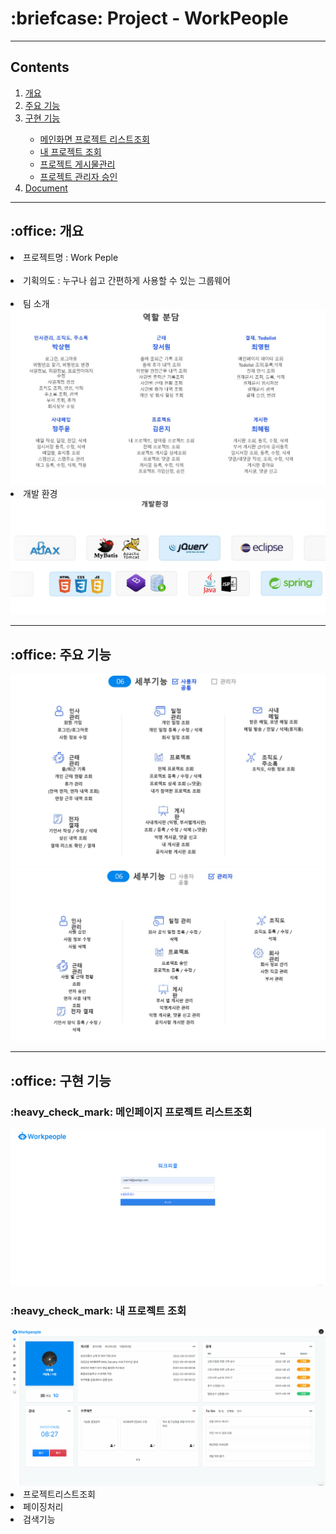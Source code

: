 <h1>:briefcase: Project - WorkPeople</h1>
<hr>
<h2>Contents</h2>
<ol>
 <li><a href="#outline">개요</a></li>
 <li><a href="#act">주요 기능</a></li>
 <li><a href="#unction">구현 기능</a></li>
  <ul>
   <li><a href="#main">메인화면 프로젝트 리스트조회</a></li>
   <li><a href="#myList">내 프로젝트 조회</a></li>
   <li><a href="">프로젝트 게시물관리</a></li>
   <li><a href="">프로젝트 관리자 승인</a></li>
  </ul>
 <li><a href="">Document</a></li>
</ol>
<hr>
<h2 id="outline">:office: 개요</h2>
<li>프로젝트명 : Work Peple</li><br>
<li>기획의도 : 누구나 쉽고 간편하게 사용할 수 있는 그룹웨어</li><br>
<li>팀 소개</li>
<img src="역할분담.JPG">
<li>개발 환경</li>
<img src="개발환경.JPG">
<hr>
<h2 id="act">:office: 주요 기능</h2>
<img src="세부기능 사용자.JPG">
<img src="세부기능 관리자.JPG">
<br>
<hr>
<h2 id="function">:office: 구현 기능</h2>
<h3 id="main">:heavy_check_mark: 메인페이지 프로젝트 리스트조회</h3>
<img src="메인화면.gif">
<h3 id="myList">:heavy_check_mark: 내 프로젝트 조회</h3>
<img src="내프로젝트조회.gif">
<li>프로젝트리스트조회</li>
<li>페이징처리</li>
<li>검색기능</li>
